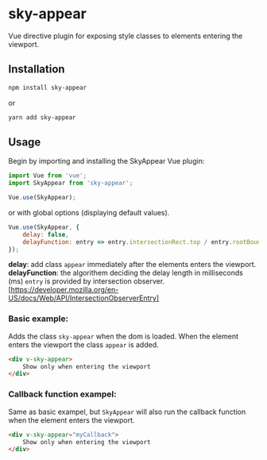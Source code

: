 # sky-appear
Vue directive plugin for exposing style classes to elements entering the viewport.

## Installation
```bash
npm install sky-appear
```
or
```bash
yarn add sky-appear
```

## Usage
Begin by importing and installing the SkyAppear Vue plugin:
```js
import Vue from 'vue';
import SkyAppear from 'sky-appear';

Vue.use(SkyAppear);
```
or with global options (displaying default values).
```js
Vue.use(SkyAppear, {
	delay: false,
	delayFunction: entry => entry.intersectionRect.top / entry.rootBounds.height * 50,
});
```
**delay**: add class `appear` immediately after the elements enters the viewport.
**delayFunction**: the algorithem deciding the delay length in milliseconds (ms) `entry` is provided by intersection observer. [https://developer.mozilla.org/en-US/docs/Web/API/IntersectionObserverEntry]

### Basic example:
Adds the class `sky-appear` when the dom is loaded. When the element enters the viewport the class `appear` is added.
``` html
<div v-sky-appear>
	Show only when entering the viewport
</div>
```

### Callback function exampel:
Same as basic exampel, but `SkyAppear` will also run the callback function when the element enters the viewport.
``` html
<div v-sky-appear="myCallback">
	Show only when entering the viewport
</div>
```

